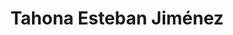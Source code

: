 ---
title: "Tahona Esteban Jiménez"
url: /miraflores-de-la-sierra/tahona-esteban-jimenez/
shop: panadería
---